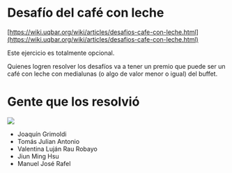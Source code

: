 # Desafío del café con leche

[https://wiki.uqbar.org/wiki/articles/desafios-cafe-con-leche.html](https://wiki.uqbar.org/wiki/articles/desafios-cafe-con-leche.html)

Este ejercicio es totalmente opcional.

Quienes logren resolver los desafíos va a tener un premio que puede ser un café con leche con medialunas (o algo de valor menor o igual) del buffet.

# Gente que los resolvió

![](https://i.imgur.com/p2FKUPJ.png)

- Joaquín Grimoldi
- Tomás Julian Antonio
- Valentina Luján Rau Robayo
- Jiun Ming Hsu
- Manuel José Rafel
